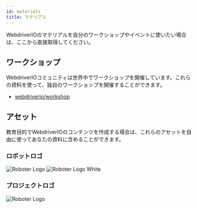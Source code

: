 ```yaml
---
id: materials
title: マテリアル
---
```


WebdriverIOのマテリアルを自分のワークショップやイベントに使いたい場合は、ここから直接取得してください。

## ワークショップ

WebdriverIOコミュニティは世界中でワークショップを開催しています。これらの資料を使って、独自のワークショップを開催することができます。

- [webdriverio/workshop](https://github.com/webdriverio/workshop)

## アセット

教育目的でWebdriverIOのコンテンツを作成する場合は、これらのアセットを自由に使ってあなたの資料に含めることができます。

### ロボットロゴ

![Roboter Logo](/img/materials/robot.svg "Roboter Logo")
![Roboter Logo White](/img/materials/robot-white.svg "Roboter Logo White")

### プロジェクトロゴ

![Roboter Logo](/img/materials/logo.svg "Project Logo")